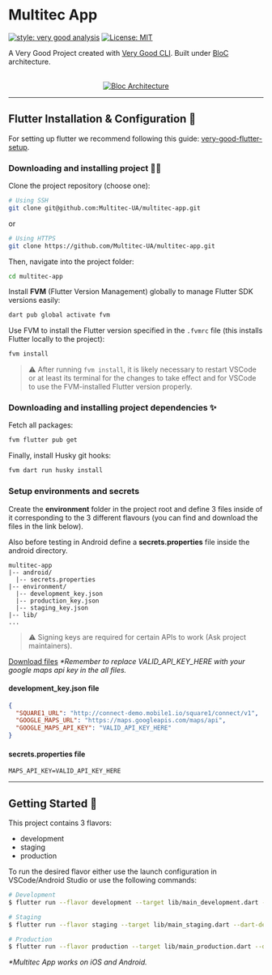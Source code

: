 # Multitec App

<!-- ![coverage][coverage_badge] -->

[![style: very good analysis][very_good_analysis_badge]][very_good_analysis_link]
[![License: MIT][license_badge]][license_link]

A Very Good Project created with [Very Good CLI][very_good_cli_link]. Built under [BloC](https://bloclibrary.dev/architecture/) architecture.  
<br>

<p align="center">
<a href="https://bloclibrary.dev/#/architecture"><img src="https://bloclibrary.dev/_astro/bloc_architecture_full.CYn-T9Ox_emLFv.webp" alt="Bloc Architecture"></a>
</p>

---

## Flutter Installation & Configuration 👾

For setting up flutter we recommend following this guide: [very-good-flutter-setup](https://verygood.ventures/blog/very-good-flutter-setup).

### Downloading and installing project 🧑‍💻

Clone the project repository (choose one):

```sh
# Using SSH
git clone git@github.com:Multitec-UA/multitec-app.git
```

or

```sh
# Using HTTPS
git clone https://github.com/Multitec-UA/multitec-app.git
```

Then, navigate into the project folder:

```sh
cd multitec-app
```

Install **FVM** (Flutter Version Management) globally to manage Flutter SDK versions easily:

```sh
dart pub global activate fvm
```

Use FVM to install the Flutter version specified in the `.fvmrc` file (this installs Flutter locally to the project):

```sh
fvm install
```

> ⚠️ After running `fvm install`, it is likely necessary to restart VSCode or at least its terminal for the changes to take effect and for VSCode to use the FVM-installed Flutter version properly.

### Downloading and installing project dependencies ✨

Fetch all packages:

```sh
fvm flutter pub get
```

Finally, install Husky git hooks:

```sh
fvm dart run husky install
```

### Setup environments and secrets

Create the **environment** folder in the project root and define 3 files inside of it corresponding to the 3 different flavours (you can find and download the files in the link below).

Also before testing in Android define a **secrets.properties** file inside the android directory.

```
multitec-app
|-- android/
  |-- secrets.properties
|-- environment/
  |-- development_key.json
  |-- production_key.json
  |-- staging_key.json
|-- lib/
...
```

> ⚠️ Signing keys are required for certain APIs to work (Ask project maintainers).

[Download files](https://drive.proton.me/urls/CM6Y693B80#0xMaToSrri7C)
_\*Remember to replace VALID_API_KEY_HERE with your google maps api key in the all files._

#### development_key.json file

```json
{
  "SQUARE1_URL": "http://connect-demo.mobile1.io/square1/connect/v1",
  "GOOGLE_MAPS_URL": "https://maps.googleapis.com/maps/api",
  "GOOGLE_MAPS_API_KEY": "VALID_API_KEY_HERE"
}
```

#### secrets.properties file

```properties
MAPS_API_KEY=VALID_API_KEY_HERE

```

---

## Getting Started 🚀

This project contains 3 flavors:

- development
- staging
- production

To run the desired flavor either use the launch configuration in VSCode/Android Studio or use the following commands:

```sh
# Development
$ flutter run --flavor development --target lib/main_development.dart --dart-define-from-file environment/development_key.json

# Staging
$ flutter run --flavor staging --target lib/main_staging.dart --dart-define-from-file environment/staging_key.json

# Production
$ flutter run --flavor production --target lib/main_production.dart --dart-define-from-file environment/production_key.json
```

_\*Multitec App works on iOS and Android._

[coverage_badge]: coverage_badge.svg
[flutter_localizations_link]: https://api.flutter.dev/flutter/flutter_localizations/flutter_localizations-library.html
[internationalization_link]: https://flutter.dev/docs/development/accessibility-and-localization/internationalization
[license_badge]: https://img.shields.io/badge/license-MIT-blue.svg
[license_link]: https://opensource.org/licenses/MIT
[very_good_analysis_badge]: https://img.shields.io/badge/style-very_good_analysis-B22C89.svg
[very_good_analysis_link]: https://pub.dev/packages/very_good_analysis
[very_good_cli_link]: https://github.com/VeryGoodOpenSource/very_good_cli
